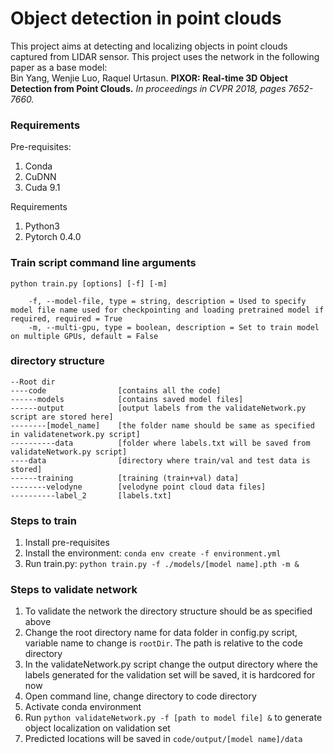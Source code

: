 # Object detection in point clouds
This project aims at detecting and localizing objects in point clouds captured from LIDAR sensor.
This project uses the network in the following paper as a base model:</br>
Bin Yang, Wenjie Luo, Raquel Urtasun. <b>PIXOR: Real-time 3D Object Detection from Point Clouds.</b><i> In proceedings in CVPR 2018, pages 7652-7660.</i>


### Requirements
Pre-requisites:
1. Conda
2. CuDNN
3. Cuda 9.1

Requirements
1. Python3
2. Pytorch 0.4.0

### Train script command line arguments
```
python train.py [options] [-f] [-m]

	-f, --model-file, type = string, description = Used to specify model file name used for checkpointing and loading pretrained model if required, required = True
	-m, --multi-gpu, type = boolean, description = Set to train model on multiple GPUs, default = False
```

### directory structure
```
--Root dir
----code 				[contains all the code]
------models			[contains saved model files]
------output 			[output labels from the validateNetwork.py script are stored here]
--------[model_name]	[the folder name should be same as specified in validatenetwork.py script]
----------data 			[folder where labels.txt will be saved from validateNetwork.py script]
----data 				[directory where train/val and test data is stored]
------training 			[training (train+val) data]
--------velodyne 		[velodyne point cloud data files]
----------label_2 		[labels.txt]
```

### Steps to train
1. Install pre-requisites
2. Install the environment: `conda env create -f environment.yml`
3. Run train.py: `python train.py -f ./models/[model name].pth -m &`

### Steps to validate network
1. To validate the network the directory structure should be as specified above
2. Change the root directory name for data folder in config.py script, variable name to change is `rootDir`. The path is relative to the code directory
3. In the validateNetwork.py script change the output directory where the labels generated for the validation set will be saved, it is hardcored for now
4. Open command line, change directory to code directory
5. Activate conda environment
6. Run `python validateNetwork.py -f [path to model file] &` to generate object localization on validation set
7. Predicted locations will be saved in `code/output/[model name]/data`